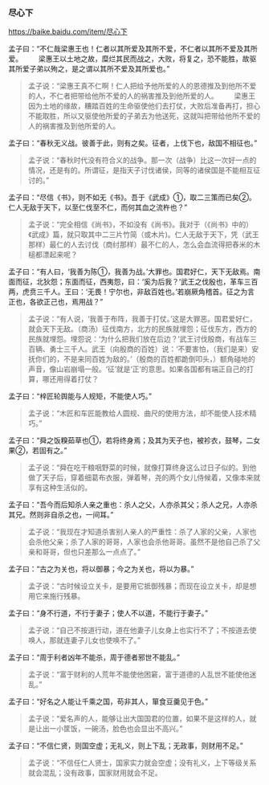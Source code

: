 ### 尽心下
https://baike.baidu.com/item/尽心下

孟子曰：“不仁哉梁惠王也！仁者以其所爱及其所不爱，不仁者以其所不爱及其所爱。
　　梁惠王以土地之故，糜烂其民而战之，大败，将复之，恐不能胜，故驱其所爱子弟以殉之，是之谓以其所不爱及其所爱也。”
>孟子说：“梁惠王真不仁啊！仁人把给予他所爱的人的恩德推及到他所不爱的人，不仁者把带给他所不爱的人的祸害推及到他所爱的人。
　　梁惠王因为土地的缘故，糟踏百姓的生命驱使他们去打仗，大败后准备再打，担心不能取胜，所以又驱使他所爱的子弟去为他送死，这就叫把带给他所不爱的人的祸害推及到他所爱的人。

孟子曰：“春秋无义战。彼善于此，则有之矣。征者，上伐下也，敌国不相征也。”
>孟子说：“春秋时代没有符合义的战争。那一次（战争）比这一次好一点的情况，还是有的。所谓征，是指天子讨伐诸侯，同等的诸侯国是不能相互征讨的。”

孟子曰：“尽信《书》，则不如无《书》。吾于《武成》①，取二三策而已矣②。仁人无敌于天下，以至仁伐至不仁，而何其血之流杵也？”
>孟子说：“完全相信《尚书》，不如没有《尚书》。我对于（《尚书》中的）《武成》篇，就只取其中二三片竹简（或木片)。仁人无敌于天下，凭（武王那样）最仁的人去讨伐（商纣那样）最不仁的人，怎么会血流得把舂米的木槌都漂起来呢？

孟子曰：“有人曰，‘我善为陈①，我善为战。’大罪也。国君好仁，天下无敌焉。南面而征，北狄怨；东面而征，西夷怨，曰：‘奚为后我？’武王之伐殷也，革车三百两，虎贲三千人。王曰：‘无畏！宁尔也，非敌百姓也。’若崩厥角稽首。征之为言正也，各欲正己也，焉用战？”
>孟子说：“有人说，‘我善于布阵，我善于打仗。’这是大罪恶。国君爱好仁，就会天下无敌。（商汤）征伐南方，北方的民族就埋怨；征伐东方，西方的民族就埋怨。埋怨说：‘为什么把我们放在后边？’武王讨伐殷商，有战车三百辆、勇士三千人。武王（向殷商的百姓）说：‘不要害怕，（我们是来）安抚你们的，不是来同百姓为敌的。’（殷商的百姓都跪倒叩头，）额角碰地的声音，像山岩崩塌一般。‘征’就是‘正’的意思。如果各国都有端正自己的打算，哪还用得着打仗？

孟子曰：“梓匠轮舆能与人规矩，不能使人巧。”
>孟子说：“木匠和车匠能教给人圆规、曲尺的使用方法，却不能使人技术精巧。”

孟子曰：“舜之饭糗茹草也①，若将终身焉；及其为天子也，被袗衣，鼓琴，二女果②，若固有之。”
>孟子说：“舜在吃干粮咽野菜的时候，就像打算终身这么过日子似的。到他做了天子后，穿着细葛布衣服，弹着琴，尧的两个女儿侍候着，又像本来就享有这种生活似的。

孟子曰：“吾今而后知杀人亲之重也：杀人之父，人亦杀其父；杀人之兄，人亦杀其兄。然则非自杀之也，一间耳。”
>孟子说：“我现在才知道杀害别人亲人的严重性：杀了人家的父亲，人家也会杀他父亲；杀了人家的哥哥，人家也会杀他哥哥。虽然不是他自己杀了父亲和哥哥，但也只差那么一点点了。”

孟子曰：“古之为关也，将以御暴；今之为关也，将以为暴。”
>孟子说：“古时候设立关卡，是要用它抵御残暴；而现在设立关卡，却是想用它来施行残暴。

孟子曰：“身不行道，不行于妻子；使人不以道，不能行于妻子。”
>孟子说：“自己不按道行动，道在他妻子儿女身上也实行不了；不按道去使唤人，那就连妻子儿女也使唤不了。”

孟子曰：“周于利者凶年不能杀，周于德者邪世不能乱。”
>孟子说：“富于财利的人荒年不能使他困窘，富于道德的人乱世不能使他迷乱。”

孟子曰：“好名之人能让千乘之国，苟非其人，箪食豆羹见于色。”
>孟子说：“爱名声的人，能够让出大国国君的位置，如果不是这样的人，就是让出一小筐饭，一碗汤，脸色也会显出不高兴。”

孟子曰：“不信仁贤，则国空虚；无礼义，则上下乱；无政事，则财用不足。”
>孟子说：“不信任仁人贤士，国家实力就会空虚；没有礼义，上下等级关系就会混乱；没有政事，国家财用就会不足。
